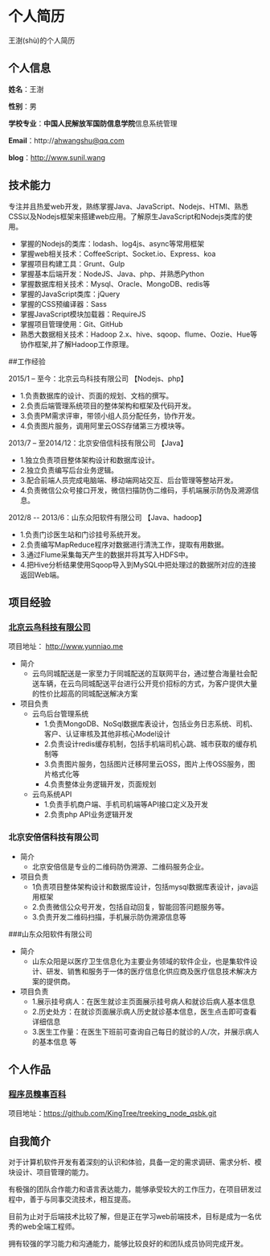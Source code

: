 个人简历
======================
王澍(shù)的个人简历

## 个人信息

**姓名**：王澍

**性别**：男

**学校专业**：**中国人民解放军国防信息学院**信息系统管理

**Email**：http://ahwangshu@qq.com

**blog**：http://www.sunil.wang

## 技术能力

专注并且热爱web开发，熟练掌握Java、JavaScript、Nodejs、HTMl、熟悉CSS以及Nodejs框架来搭建web应用。了解原生JavaScript和Nodejs类库的使用。

* 掌握的Nodejs的类库：lodash、log4js、async等常用框架
* 掌握web相关技术：CoffeeScript、Socket.io、Express、koa
* 掌握项目构建工具：Grunt、Gulp
* 掌握基本后端开发：NodeJS、Java、php、并熟悉Python
* 掌握数据库相关技术：Mysql、Oracle、MongoDB、redis等
* 掌握的JavaScript类库：jQuery
* 掌握的CSS预编译器：Sass
* 掌握JavaScript模块加载器：RequireJS
* 掌握项目管理使用：Git、GitHub
* 熟悉大数据相关技术：Hadoop 2.x、hive、sqoop、flume、Oozie、Hue等协作框架,并了解Hadoop工作原理。

##工作经验

2015/1 – 至今：北京云鸟科技有限公司 【Nodejs、php】
* 1.负责数据库的设计、页面的规划、文档的撰写。
* 2.负责后端管理系统项目的整体架构和框架及代码开发。
* 3.负责PM需求评审，带领小组人员分配任务，协作开发。
* 4.负责图片服务，调用阿里云OSS存储第三方模块等。

2013/7 – 至2014/12：北京安倍信科技有限公司 【Java】
* 1.独立负责项目整体架构设计和数据库设计。
* 2.独立负责编写后台业务逻辑。
* 3.配合前端人员完成电脑端、移动端网站交互、后台管理等整站开发。
* 4.负责微信公众号接口开发，微信扫描防伪二维码，手机端展示防伪及溯源信息。

2012/8 -- 2013/6：山东众阳软件有限公司 【Java、hadoop】
* 1.负责门诊医生站和门诊挂号系统开发。
* 2.负责编写MapReduce程序对数据进行清洗工作，提取有用数据。
* 3.通过Flume采集每天产生的数据并将其写入HDFS中。
* 4.把Hive分析结果使用Sqoop导入到MySQL中把处理过的数据所对应的连接返回Web端。

## 项目经验

### [北京云鸟科技有限公司](http://yunniao.cn/)
项目地址： http://www.yunniao.me
- 简介
  + 云鸟同城配送是一家至力于同城配送的互联网平台，通过整合海量社会配送车辆，在云鸟同城配送平台进行公开竞价招标的方式，为客户提供大量的性价比超高的同城配送解决方案
- 项目负责
  - 云鸟后台管理系统
    + 1.负责MongoDB、NoSql数据库表设计，包括业务日志系统、司机、客户、认证审核及其他非核心Model设计
    + 2.负责设计redis缓存机制，包括手机端司机心跳、城市获取的缓存机制等
    + 3.负责图片服务，包括图片迁移阿里云OSS，图片上传OSS服务，图片格式化等
    + 4.负责整体业务逻辑开发，页面规划
  - 云鸟系统API
    + 1.负责手机商户端、手机司机端等API接口定义及开发
    + 2.负责php API业务逻辑开发

### 北京安倍信科技有限公司
- 简介
  + 北京安倍信是专业的二维码防伪溯源、二维码服务企业。
- 项目负责
   + 1负责项目整体架构设计和数据库设计，包括mysql数据库表设计，java运用框架
   + 2.负责微信公众号开发，包括自动回复，智能回答问题服务等。
   + 3.负责开发二维码扫描，手机展示防伪溯源信息等

###山东众阳软件有限公司
- 简介
  + 山东众阳是以医疗卫生信息化为主要业务领域的软件企业，也是集软件设计、研发、销售和服务于一体的医疗信息化供应商及医疗信息技术解决方案的提供商。
- 项目负责
  + 1.展示挂号病人：在医生就诊主页面展示挂号病人和就诊后病人基本信息 
  + 2.历史处方：在就诊页面展示病人历史就诊基本信息，医生点击即可查看详细信息 
  + 3.医生工作量：在医生下班前可查询自己每日的就诊的人/次，并展示病人的基本信息 等

## 个人作品
### [程序员糗事百科](http://www.ahwangshu.com/)
项目地址：https://github.com/KingTree/treeking_node_qsbk.git

## 自我简介

对于计算机软件开发有着深刻的认识和体验，具备一定的需求调研、需求分析、模块设计、项目管理的能力。

有极强的团队合作能力和语言表达能力，能够承受较大的工作压力，在项目研发过程中，善于与同事交流技术，相互提高。

目前为止对于后端技术比较了解，但是正在学习web前端技术，目标是成为一名优秀的web全端工程师。

拥有较强的学习能力和沟通能力，能够比较良好的和团队成员协同完成开发。